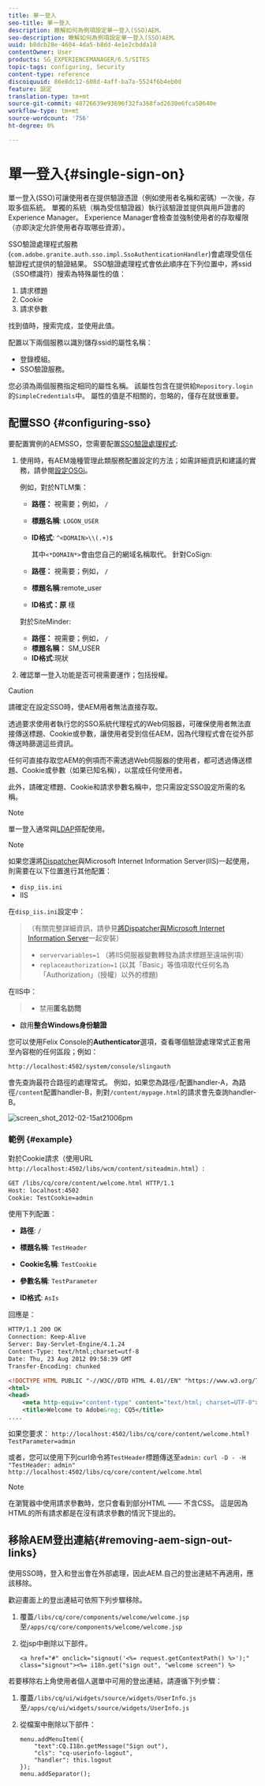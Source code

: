 ```yaml
---
title: 單一登入
seo-title: 單一登入
description: 瞭解如何為例項設定單一登入(SSO)AEM。
seo-description: 瞭解如何為例項設定單一登入(SSO)AEM。
uuid: b8dcb28e-4604-4da5-b8dd-4e1e2cbdda18
contentOwner: User
products: SG_EXPERIENCEMANAGER/6.5/SITES
topic-tags: configuring, Security
content-type: reference
discoiquuid: 86e8dc12-608d-4aff-ba7a-5524f6b4eb0d
feature: 設定
translation-type: tm+mt
source-git-commit: 48726639e93696f32fa368fad2630e6fca50640e
workflow-type: tm+mt
source-wordcount: '756'
ht-degree: 0%

---
```



# 單一登入{#single-sign-on}

單一登入(SSO)可讓使用者在提供驗證憑證（例如使用者名稱和密碼）一次後，存取多個系統。 單獨的系統（稱為受信驗證器）執行該驗證並提供與用戶證書的Experience Manager。 Experience Manager會檢查並強制使用者的存取權限（亦即決定允許使用者存取哪些資源）。

SSO驗證處理程式服務(`com.adobe.granite.auth.sso.impl.SsoAuthenticationHandler`)會處理受信任驗證程式提供的驗證結果。 SSO驗證處理程式會依此順序在下列位置中，將ssid（SSO標識符）搜索為特殊屬性的值：

1. 請求標題
1. Cookie
1. 請求參數

找到值時，搜索完成，並使用此值。

配置以下兩個服務以識別儲存ssid的屬性名稱：

* 登錄模組。
* SSO驗證服務。

您必須為兩個服務指定相同的屬性名稱。 該屬性包含在提供給`Repository.login`的`SimpleCredentials`中。 屬性的值是不相關的，忽略的，僅存在就很重要。

## 配置SSO {#configuring-sso}

要配置實例的AEMSSO，您需要配置[SSO驗證處理程式](/help/sites-deploying/osgi-configuration-settings.md#adobegranitessoauthenticationhandler):

1. 使用時，有AEM幾種管理此類服務配置設定的方法；如需詳細資訊和建議的實務，請參閱[設定OSGi](/help/sites-deploying/configuring-osgi.md)。

   例如，對於NTLM集：

   * **路徑：** 視需要；例如，  `/`
   * **標題名稱**:  `LOGON_USER`
   * **ID格式**:  `^<DOMAIN>\\(.+)$`

      其中`<*DOMAIN*>`會由您自己的網域名稱取代。
   針對CoSign:

   * **路徑：** 視需要；例如，  `/`
   * **標題名稱**:remote_user
   * **ID格式：原** 樣

   對於SiteMinder:

   * **路徑：** 視需要；例如，  `/`
   * **標題名稱：** SM_USER
   * **ID格式**:現狀



1. 確認單一登入功能是否可視需要運作；包括授權。

>[!CAUTION]
>
>請確定在設定SSO時，使AEM用者無法直接存取。
>
>透過要求使用者執行您的SSO系統代理程式的Web伺服器，可確保使用者無法直接傳送標題、Cookie或參數，讓使用者受到信任AEM，因為代理程式會在從外部傳送時篩選這些資訊。
>
>任何可直接存取您AEM的例項而不需透過Web伺服器的使用者，都可透過傳送標題、Cookie或參數（如果已知名稱），以當成任何使用者。
>
>此外，請確定標題、Cookie和請求參數名稱中，您只需設定SSO設定所需的名稱。


>[!NOTE]
>
>單一登入通常與[LDAP](/help/sites-administering/ldap-config.md)搭配使用。

>[!NOTE]
>
>如果您還將[Dispatcher](https://helpx.adobe.com/experience-manager/dispatcher/using/dispatcher.html)與Microsoft Internet Information Server(IIS)一起使用，則需要在以下位置進行其他配置：
>
>* `disp_iis.ini`
>* IIS

>
>
在`disp_iis.ini`設定中：
>（有關完整詳細資訊，請參見[將Dispatcher與Microsoft Internet Information Server](https://helpx.adobe.com/experience-manager/dispatcher/using/dispatcher-install.html#microsoft-internet-information-server)一起安裝）
>
>* `servervariables=1` （將IIS伺服器變數轉發為請求標題至遠端例項）
>* `replaceauthorization=1` (以其「Basic」等值項取代任何名為「Authorization」（授權）以外的標題)

>
>
在IIS中：
>
>* 禁用&#x200B;**匿名訪問**
   >
   >
* 啟用&#x200B;**整合Windows身份驗證**

>



您可以使用Felix Console的&#x200B;**Authenticator**&#x200B;選項，查看哪個驗證處理常式正套用至內容樹的任何區段；例如：

`http://localhost:4502/system/console/slingauth`

會先查詢最符合路徑的處理常式。 例如，如果您為路徑`/`配置handler-A，為路徑`/content`配置handler-B，則對`/content/mypage.html`的請求會先查詢handler-B。

![screen_shot_2012-02-15at21006pm](assets/screen_shot_2012-02-15at21006pm.png)

### 範例 {#example}

對於Cookie請求（使用URL `http://localhost:4502/libs/wcm/content/siteadmin.html`）:

```xml
GET /libs/cq/core/content/welcome.html HTTP/1.1
Host: localhost:4502
Cookie: TestCookie=admin
```

使用下列配置：

* **路徑**:  `/`

* **標題名稱**:  `TestHeader`

* **Cookie名稱**:  `TestCookie`

* **參數名稱**:  `TestParameter`

* **ID格式**:  `AsIs`

回應是：

```xml
HTTP/1.1 200 OK
Connection: Keep-Alive
Server: Day-Servlet-Engine/4.1.24
Content-Type: text/html;charset=utf-8
Date: Thu, 23 Aug 2012 09:58:39 GMT
Transfer-Encoding: chunked

<!DOCTYPE HTML PUBLIC "-//W3C//DTD HTML 4.01//EN" "https://www.w3.org/TR/html4/strict.dtd">
<html>
<head>
    <meta http-equiv="content-type" content="text/html; charset=UTF-8">
    <title>Welcome to Adobe&reg; CQ5</title>
....
```

如果您要求：
`http://localhost:4502/libs/cq/core/content/welcome.html?TestParameter=admin`

或者，您可以使用下列curl命令將`TestHeader`標題傳送至`admin:`
`curl -D - -H "TestHeader: admin" http://localhost:4502/libs/cq/core/content/welcome.html`

>[!NOTE]
>
>在瀏覽器中使用請求參數時，您只會看到部分HTML —— 不含CSS。 這是因為HTML的所有請求都是在沒有請求參數的情況下提出的。

## 移除AEM登出連結{#removing-aem-sign-out-links}

使用SSO時，登入和登出會在外部處理，因此AEM.自己的登出連結不再適用，應該移除。

歡迎畫面上的登出連結可依照下列步驟移除。

1. 覆蓋`/libs/cq/core/components/welcome/welcome.jsp`至`/apps/cq/core/components/welcome/welcome.jsp`
1. 從jsp中刪除以下部件。

   `<a href="#" onclick="signout('<%= request.getContextPath() %>');" class="signout"><%= i18n.get("sign out", "welcome screen") %>`

若要移除右上角使用者個人選單中可用的登出連結，請遵循下列步驟：

1. 覆蓋`/libs/cq/ui/widgets/source/widgets/UserInfo.js`至`/apps/cq/ui/widgets/source/widgets/UserInfo.js`

1. 從檔案中刪除以下部件：

   ```
   menu.addMenuItem({
       "text":CQ.I18n.getMessage("Sign out"),
       "cls": "cq-userinfo-logout",
       "handler": this.logout
   });
   menu.addSeparator();
   ```

